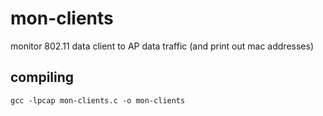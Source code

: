 # mon-clients
monitor 802.11 data client to AP data traffic (and print out mac addresses)

## compiling
`gcc -lpcap mon-clients.c -o mon-clients`

